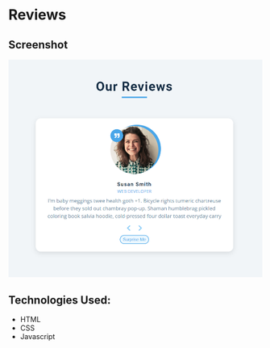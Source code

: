 # Reviews

## Screenshot
![Screenshot](./screenshot.png)

## Technologies Used:
- HTML
- CSS
- Javascript